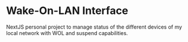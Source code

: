 # Wake-On-LAN Interface

NextJS personal project to manage status of the different devices of my local network with WOL and suspend capabilities.
